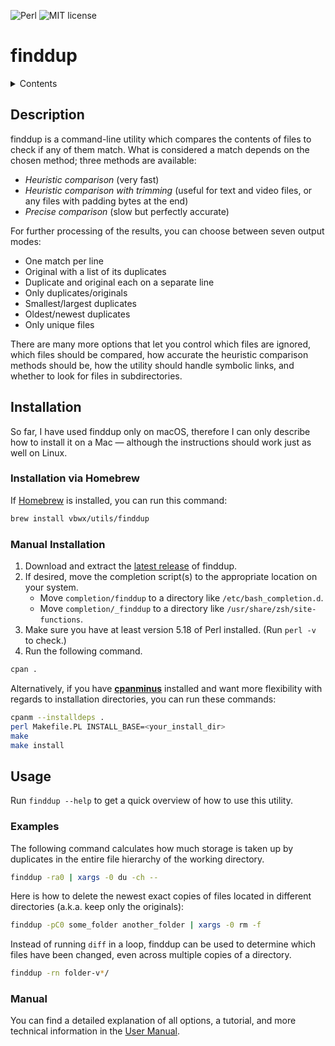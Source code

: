 ![Perl](https://img.shields.io/github/languages/top/vbwx/finddup?style=flat)
![MIT license](https://img.shields.io/github/license/vbwx/finddup?style=flat)

# finddup

<details>
	<summary>Contents</summary>
	<ol>
		<li><a href="#description">Description</a></li>
		<li>
			<a href="#installation">Installation</a>
			<ol type="i">
				<li><a href="#installation-via-homebrew">Installation via Homebrew</a></li>
				<li><a href="#manual-installation">Manual Installation</a></li>
			</ol>
		</li>
		<li>
			<a href="#usage">Usage</a>
			<ol type="i">
				<li><a href="#examples">Examples</a></li>
				<li><a href="#manual">Manual</a></li>
			</ol>
		</li>
	</ol>
</details>

## Description

finddup is a command-line utility which compares the contents of files to check if any of them match.
What is considered a match depends on the chosen method; three methods are available:

- *Heuristic comparison* (very fast)
- *Heuristic comparison with trimming* (useful for text and video files, or any files with padding bytes at the end)
- *Precise comparison* (slow but perfectly accurate)

For further processing of the results, you can choose between seven output modes:

- One match per line
- Original with a list of its duplicates
- Duplicate and original each on a separate line
- Only duplicates/originals
- Smallest/largest duplicates
- Oldest/newest duplicates
- Only unique files

There are many more options that let you control which files are ignored, which files should be compared, how accurate the heuristic comparison methods should be, how the utility should handle symbolic links, and whether to look for files in subdirectories.

## Installation

So far, I have used finddup only on macOS, therefore I can only describe how to install it on a Mac — although the instructions should work just as well on Linux.

### Installation via Homebrew

If [Homebrew](https://brew.sh) is installed, you can run this command:

```sh
brew install vbwx/utils/finddup
```

### Manual Installation

1. Download and extract the [latest release](https://github.com/vbwx/finddup/releases/latest) of finddup.
2. If desired, move the completion script(s) to the appropriate location on your system.
   - Move `completion/finddup` to a directory like `/etc/bash_completion.d`.
   - Move `completion/_finddup` to a directory like `/usr/share/zsh/site-functions`.
3. Make sure you have at least version 5.18 of Perl installed. (Run `perl -v` to check.)
4. Run the following command.

```sh
cpan .
```

Alternatively, if you have [**cpanminus**](https://metacpan.org/pod/App::cpanminus) installed and want more flexibility with regards to installation directories, you can run these commands:

```sh
cpanm --installdeps .
perl Makefile.PL INSTALL_BASE=<your_install_dir>
make
make install
```

## Usage

Run `finddup --help` to get a quick overview of how to use this utility.

### Examples

The following command calculates how much storage is taken up by duplicates in the entire file hierarchy of the working directory.

```sh
finddup -ra0 | xargs -0 du -ch --
```

Here is how to delete the newest exact copies of files located in different directories (a.k.a. keep only the originals):

```sh
finddup -pC0 some_folder another_folder | xargs -0 rm -f
```

Instead of running `diff` in a loop, finddup can be used to determine which files have been changed, even across multiple copies of a directory.

```sh
finddup -rn folder-v*/
```

### Manual

You can find a detailed explanation of all options, a tutorial, and more technical information in the [User Manual](Manual.md).
